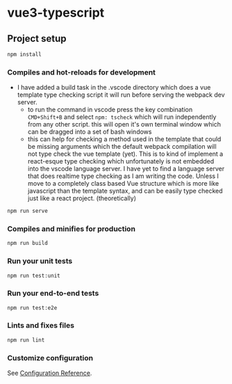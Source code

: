# vue3-typescript

## Project setup
```sh
npm install
```

### Compiles and hot-reloads for development
* I have added a build task in the .vscode directory which does a vue template type checking script
it will run before serving the webpack dev server. 
  - to run the command in vscode press the key combination `CMD+Shift+B` and select `npm: tscheck` which will run independently from any other script. this will open it's own terminal window which can be dragged into a set of bash windows
  - this can help for checking a method used in the template that could be missing arguments which the default webpack compilation will not type check the vue template (yet). This is to kind of implement a react-esque type checking which unfortunately is not embedded into the vscode language server. I have yet to find a language server that does realtime type checking as I am writing the code. Unless I move to a completely class based Vue structure which is more like javascript than the template syntax, and can be easily type checked just like a react project. (theoretically)
```sh
npm run serve
```

### Compiles and minifies for production
```sh
npm run build
```

### Run your unit tests
```sh
npm run test:unit
```

### Run your end-to-end tests
```sh
npm run test:e2e
```

### Lints and fixes files
```sh
npm run lint
```

### Customize configuration
See [Configuration Reference](https://cli.vuejs.org/config/).
